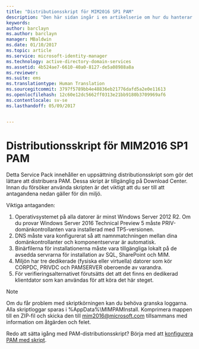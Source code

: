 ```yaml
---
title: "Distributionsskript för MIM2016 SP1 PAM"
description: "Den här sidan ingår i en artikelserie om hur du hanterar PIM med skript. Den innehåller en lista med antaganden om miljön."
keywords: 
author: barclayn
ms.author: barclayn
manager: MBaldwin
ms.date: 01/10/2017
ms.topic: article
ms.service: microsoft-identity-manager
ms.technology: active-directory-domain-services
ms.assetid: 4b524ae7-6610-40a0-8127-de5a08988a8a
ms.reviewer: 
ms.suite: ems
ms.translationtype: Human Translation
ms.sourcegitcommit: 3797f5789bb4e48836eb21776dafd5a2e0e11613
ms.openlocfilehash: 12c60e12dc5662ff0313e21bb9180b3709969af6
ms.contentlocale: sv-se
ms.lasthandoff: 05/09/2017


---
```


# <a name="mim2016-sp1-pam-deployment-scripts"></a>Distributionsskript för MIM2016 SP1 PAM

Detta Service Pack innehåller en uppsättning distributionsskript som gör det lättare att distribuera PAM. Dessa skript är tillgänglig på Download Center. Innan du försöker använda skripten är det viktigt att du ser till att antagandena nedan gäller för din miljö.

Viktiga antaganden:
1. Operativsystemet på alla datorer är minst Windows Server 2012 R2. Om du provar Windows Server 2016 Technical Preview 5 måste PRIV-domänkontrollanten vara installerad med TP5-versionen.
2. DNS måste vara konfigurerat så att namnmatchningen mellan dina domänkontrollanter och komponentservrar är automatisk.
3. Binärfilerna för installationerna måste vara tillgängliga lokalt på de avsedda servrarna för installation av SQL, SharePoint och MIM.
4. Miljön har tre dedikerade (fysiska eller virtuella) datorer som kör CORPDC, PRIVDC och PAMSERVER oberoende av varandra.
5. För verifieringsalternativet förutsätts det att det finns en dedikerad klientdator som kan användas för att köra det här steget.

>[!NOTE]
>Om du får problem med skriptkörningen kan du behöva granska loggarna. Alla skriptloggar sparas i %AppData%\MIMPAMInstall. Komprimera mappen till en ZIP-fil och skicka den till mim2016@microsoft.com tillsammans med information om åtgärden och felet.

Redo att sätta igång med PAM-distributionsskript? Börja med att [konfigurera PAM med skript](./pam/sp1-pam-configure-using-scripts.md).

